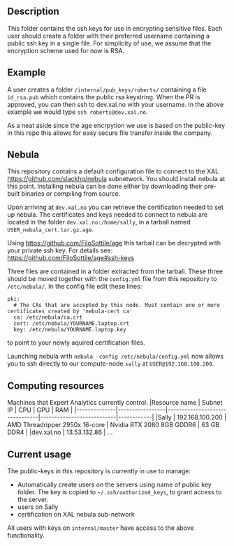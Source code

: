 ## Description 

This folder contains the ssh keys for use in encrypting sensitive files. Each user should create a folder with their preferred
username containing a public ssh key in a single file.
For simplicity of use, we assume that the encryption scheme used for now is RSA.



## Example
A user creates a folder `/internal/pub_keys/roberts/` containing a file `id_rsa.pub` which contains the public rsa keystring. 
When the PR is approved, you can then ssh to dev.xal.no with your username. In the above example we would type `ssh roberts@dev.xal.no`.

As a neat aside since the age encrpytion we use is based on the public-key in this repo this allows for easy secure file transfer inside the company.

## Nebula 
This repository contains a default configuration file to connect to the XAL https://github.com/slackhq/nebula subnetwork. 
You should install nebula  at this point. Installing nebula can be done either by downloading their pre-built binaries or compiling from source. 

Upon arriving at `dev.xal.no` you can retrieve the certification needed to set up nebula. The certificates and keys needed to connect to nebula are located in the folder `dev.xal.no:/home/sally`, in a tarball named `USER_nebula_cert.tar.gz.age`.

Using https://github.com/FiloSottile/age this tarball can be decrypted with your private ssh key. For details see: https://github.com/FiloSottile/age#ssh-keys 

Three files are contained in a folder extracted from the tarball. These three should be moved together with the `config.yml` file from this repository to `/etc/nebula/`. In the config file edit these lines:

```
pki:
  # The CAs that are accepted by this node. Must contain one or more certificates created by 'nebula-cert ca'
  ca: /etc/nebula/ca.crt
  cert: /etc/nebula/YOURNAME.laptop.crt
  key: /etc/nebula/YOURNAME.laptop.key
```
to point to your newly aquired certification files. 

Launching nebula with `nebula -config /etc/nebula/config.yml` now allows you to ssh directly to our compute-node `sally` at `USER@192.168.100.200`.


## Computing resources

Machines that Expert Analytics currently control:
|Resource name | Subnet IP       | CPU                            | GPU                       | RAM        |
|--------------|-----------------|--------------------------------|---------------------------|------------|
|Sally         | 192.168.100.200 | AMD Threadripper 2950x 16-core | Nvidia RTX 2080 8GB GDDR6 | 63 GB DDR4 |
|dev.xal.no    | 13.53.132.86    | ...

## Current usage

The public-keys in this repository is currently in use to manage:
* Automatically create users on the servers using name of public key folder. The key is copied to `~/.ssh/authorized_keys`, to grant access to the server.
* users on Sally
* certification on XAL nebula sub-network

All users with keys on `internal/master` have access to the above functionality.
